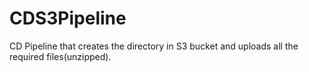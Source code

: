 # CDS3Pipeline
CD Pipeline that creates the directory in S3 bucket and uploads all the required files(unzipped).
